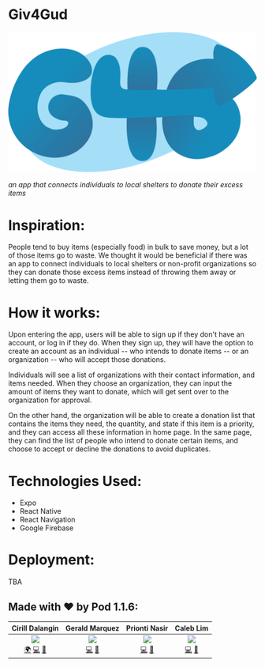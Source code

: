 # Giv4Gud
![giv4good logo](assets/g4glogo.png)

*an app that connects individuals to local shelters to donate their excess items* 

# Inspiration:
People tend to buy items (especially food) in bulk to save money, but a lot of those items go to waste. We thought it would be beneficial if there was an app to connect individuals to local shelters or non-profit organizations so they can donate those excess items instead of throwing them away or letting them go to waste.

# How it works:
Upon entering the app, users will be able to sign up if they don't have an account, or log in if they do. When they sign up, they will have the option to create an account as an individual -- who intends to donate items -- or an organization -- who will accept those donations. 

Individuals will see a list of organizations with their contact information, and items needed. When they choose an organization, they can input the amount of items they want to donate, which will get sent over to the organization for approval.

On the other hand, the organization will be able to create a donation list that contains the items they need, the quantity, and state if this item is a priority, and they can access all these information in home page. In the same page, they can find the list of people who intend to donate certain items, and choose to accept or decline the donations to avoid duplicates. 

# Technologies Used:
- Expo
- React Native
- React Navigation
- Google Firebase

# Deployment: 

TBA

## Made with ❤️ by Pod 1.1.6:
| Cirill Dalangin | Gerald Marquez | Prionti Nasir | Caleb Lim |
| :----: | :---: | :---: | :---: |
| [<img src="https://avatars2.githubusercontent.com/u/40480780?s=460&u=8c1edf8c533e2fb0a97dfce1342fcf2960a12c1b&v=4" width="100px;"/>](https://florenz.tech/)<br />[🌍](https://florenz.tech/) [💻](https://github.com/cdalangin) [🤝](https://www.linkedin.com/in/cfdalangin/) | [<img src="https://avatars2.githubusercontent.com/u/53912864?s=460&u=727f97404c4be0f6ef60b348233e1282d46e1c26&v=4" width="100px;"/>](#)<br /> [💻](https://github.com/gprmarquez) [🤝](https://www.linkedin.com/in/gerald-marquez/) | [<img src="https://avatars3.githubusercontent.com/u/31460383?s=460&u=3c9633dec7b2a9eadb0ed2b8174afb3475e56283&v=4" width="100px;"/>](https://github.com/pablomdd)<br /> [💻](https://github.com/smellslikekeenspirit) [🤝](https://www.linkedin.com/in/prionti-nasir/) | [<img src="https://avatars2.githubusercontent.com/u/47403443?s=460&v=4" width="100px;"/>](https://github.com/ZzRanger)<br /> [💻](https://github.com/ZzRanger) [🤝](#) |
